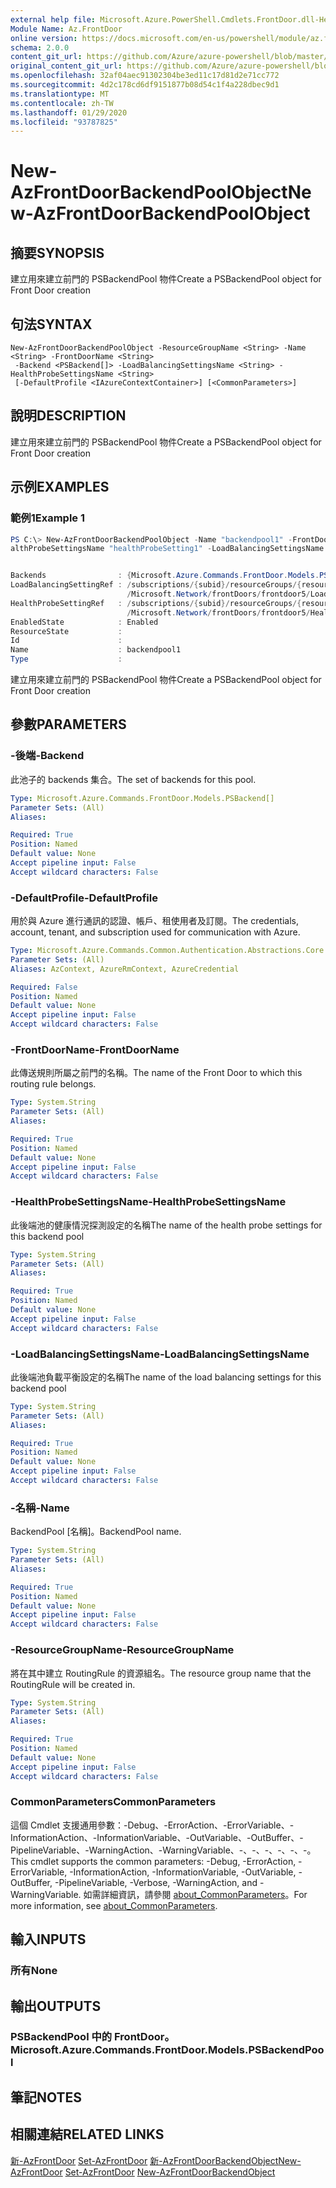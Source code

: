 ```yaml
---
external help file: Microsoft.Azure.PowerShell.Cmdlets.FrontDoor.dll-Help.xml
Module Name: Az.FrontDoor
online version: https://docs.microsoft.com/en-us/powershell/module/az.frontdoor/new-azfrontdoorbackendpoolobject
schema: 2.0.0
content_git_url: https://github.com/Azure/azure-powershell/blob/master/src/FrontDoor/FrontDoor/help/New-AzFrontDoorBackendPoolObject.md
original_content_git_url: https://github.com/Azure/azure-powershell/blob/master/src/FrontDoor/FrontDoor/help/New-AzFrontDoorBackendPoolObject.md
ms.openlocfilehash: 32af04aec91302304be3ed11c17d81d2e71cc772
ms.sourcegitcommit: 4d2c178cd6df9151877b08d54c1f4a228dbec9d1
ms.translationtype: MT
ms.contentlocale: zh-TW
ms.lasthandoff: 01/29/2020
ms.locfileid: "93787825"
---
```

# <span data-ttu-id="e7a2c-101">New-AzFrontDoorBackendPoolObject</span><span class="sxs-lookup"><span data-stu-id="e7a2c-101">New-AzFrontDoorBackendPoolObject</span></span>

## <span data-ttu-id="e7a2c-102">摘要</span><span class="sxs-lookup"><span data-stu-id="e7a2c-102">SYNOPSIS</span></span>
<span data-ttu-id="e7a2c-103">建立用來建立前門的 PSBackendPool 物件</span><span class="sxs-lookup"><span data-stu-id="e7a2c-103">Create a PSBackendPool object for Front Door creation</span></span>

## <span data-ttu-id="e7a2c-104">句法</span><span class="sxs-lookup"><span data-stu-id="e7a2c-104">SYNTAX</span></span>

```
New-AzFrontDoorBackendPoolObject -ResourceGroupName <String> -Name <String> -FrontDoorName <String>
 -Backend <PSBackend[]> -LoadBalancingSettingsName <String> -HealthProbeSettingsName <String>
 [-DefaultProfile <IAzureContextContainer>] [<CommonParameters>]
```

## <span data-ttu-id="e7a2c-105">說明</span><span class="sxs-lookup"><span data-stu-id="e7a2c-105">DESCRIPTION</span></span>
<span data-ttu-id="e7a2c-106">建立用來建立前門的 PSBackendPool 物件</span><span class="sxs-lookup"><span data-stu-id="e7a2c-106">Create a PSBackendPool object for Front Door creation</span></span>

## <span data-ttu-id="e7a2c-107">示例</span><span class="sxs-lookup"><span data-stu-id="e7a2c-107">EXAMPLES</span></span>

### <span data-ttu-id="e7a2c-108">範例1</span><span class="sxs-lookup"><span data-stu-id="e7a2c-108">Example 1</span></span>
```powershell
PS C:\> New-AzFrontDoorBackendPoolObject -Name "backendpool1" -FrontDoorName $Name -ResourceGroupName $resourceGroupName -Backend $backend1 -He
althProbeSettingsName "healthProbeSetting1" -LoadBalancingSettingsName "loadBalancingSetting1"


Backends                : {Microsoft.Azure.Commands.FrontDoor.Models.PSBackend}
LoadBalancingSettingRef : /subscriptions/{subid}/resourceGroups/{resourceGroupName}/providers
                          /Microsoft.Network/frontDoors/frontdoor5/LoadBalancingSettings/loadBalancingSetting1
HealthProbeSettingRef   : /subscriptions/{subid}/resourceGroups/{resourceGroupName}/providers
                          /Microsoft.Network/frontDoors/frontdoor5/HealthProbeSettings/healthProbeSetting1
EnabledState            : Enabled
ResourceState           :
Id                      :
Name                    : backendpool1
Type                    :
```

<span data-ttu-id="e7a2c-109">建立用來建立前門的 PSBackendPool 物件</span><span class="sxs-lookup"><span data-stu-id="e7a2c-109">Create a PSBackendPool object for Front Door creation</span></span>

## <span data-ttu-id="e7a2c-110">參數</span><span class="sxs-lookup"><span data-stu-id="e7a2c-110">PARAMETERS</span></span>

### <span data-ttu-id="e7a2c-111">-後端</span><span class="sxs-lookup"><span data-stu-id="e7a2c-111">-Backend</span></span>
<span data-ttu-id="e7a2c-112">此池子的 backends 集合。</span><span class="sxs-lookup"><span data-stu-id="e7a2c-112">The set of backends for this pool.</span></span>

```yaml
Type: Microsoft.Azure.Commands.FrontDoor.Models.PSBackend[]
Parameter Sets: (All)
Aliases:

Required: True
Position: Named
Default value: None
Accept pipeline input: False
Accept wildcard characters: False
```

### <span data-ttu-id="e7a2c-113">-DefaultProfile</span><span class="sxs-lookup"><span data-stu-id="e7a2c-113">-DefaultProfile</span></span>
<span data-ttu-id="e7a2c-114">用於與 Azure 進行通訊的認證、帳戶、租使用者及訂閱。</span><span class="sxs-lookup"><span data-stu-id="e7a2c-114">The credentials, account, tenant, and subscription used for communication with Azure.</span></span>

```yaml
Type: Microsoft.Azure.Commands.Common.Authentication.Abstractions.Core.IAzureContextContainer
Parameter Sets: (All)
Aliases: AzContext, AzureRmContext, AzureCredential

Required: False
Position: Named
Default value: None
Accept pipeline input: False
Accept wildcard characters: False
```

### <span data-ttu-id="e7a2c-115">-FrontDoorName</span><span class="sxs-lookup"><span data-stu-id="e7a2c-115">-FrontDoorName</span></span>
<span data-ttu-id="e7a2c-116">此傳送規則所屬之前門的名稱。</span><span class="sxs-lookup"><span data-stu-id="e7a2c-116">The name of the Front Door to which this routing rule belongs.</span></span>

```yaml
Type: System.String
Parameter Sets: (All)
Aliases:

Required: True
Position: Named
Default value: None
Accept pipeline input: False
Accept wildcard characters: False
```

### <span data-ttu-id="e7a2c-117">-HealthProbeSettingsName</span><span class="sxs-lookup"><span data-stu-id="e7a2c-117">-HealthProbeSettingsName</span></span>
<span data-ttu-id="e7a2c-118">此後端池的健康情況探測設定的名稱</span><span class="sxs-lookup"><span data-stu-id="e7a2c-118">The name of the health probe settings for this backend pool</span></span>

```yaml
Type: System.String
Parameter Sets: (All)
Aliases:

Required: True
Position: Named
Default value: None
Accept pipeline input: False
Accept wildcard characters: False
```

### <span data-ttu-id="e7a2c-119">-LoadBalancingSettingsName</span><span class="sxs-lookup"><span data-stu-id="e7a2c-119">-LoadBalancingSettingsName</span></span>
<span data-ttu-id="e7a2c-120">此後端池負載平衡設定的名稱</span><span class="sxs-lookup"><span data-stu-id="e7a2c-120">The name of the load balancing settings for this backend pool</span></span>

```yaml
Type: System.String
Parameter Sets: (All)
Aliases:

Required: True
Position: Named
Default value: None
Accept pipeline input: False
Accept wildcard characters: False
```

### <span data-ttu-id="e7a2c-121">-名稱</span><span class="sxs-lookup"><span data-stu-id="e7a2c-121">-Name</span></span>
<span data-ttu-id="e7a2c-122">BackendPool [名稱]。</span><span class="sxs-lookup"><span data-stu-id="e7a2c-122">BackendPool name.</span></span>

```yaml
Type: System.String
Parameter Sets: (All)
Aliases:

Required: True
Position: Named
Default value: None
Accept pipeline input: False
Accept wildcard characters: False
```

### <span data-ttu-id="e7a2c-123">-ResourceGroupName</span><span class="sxs-lookup"><span data-stu-id="e7a2c-123">-ResourceGroupName</span></span>
<span data-ttu-id="e7a2c-124">將在其中建立 RoutingRule 的資源組名。</span><span class="sxs-lookup"><span data-stu-id="e7a2c-124">The resource group name that the RoutingRule will be created in.</span></span>

```yaml
Type: System.String
Parameter Sets: (All)
Aliases:

Required: True
Position: Named
Default value: None
Accept pipeline input: False
Accept wildcard characters: False
```

### <span data-ttu-id="e7a2c-125">CommonParameters</span><span class="sxs-lookup"><span data-stu-id="e7a2c-125">CommonParameters</span></span>
<span data-ttu-id="e7a2c-126">這個 Cmdlet 支援通用參數：-Debug、-ErrorAction、-ErrorVariable、-InformationAction、-InformationVariable、-OutVariable、-OutBuffer、-PipelineVariable、-WarningAction、-WarningVariable、-、-、-、-、-、-。</span><span class="sxs-lookup"><span data-stu-id="e7a2c-126">This cmdlet supports the common parameters: -Debug, -ErrorAction, -ErrorVariable, -InformationAction, -InformationVariable, -OutVariable, -OutBuffer, -PipelineVariable, -Verbose, -WarningAction, and -WarningVariable.</span></span> <span data-ttu-id="e7a2c-127">如需詳細資訊，請參閱 [about_CommonParameters](https://go.microsoft.com/fwlink/?LinkID=113216)。</span><span class="sxs-lookup"><span data-stu-id="e7a2c-127">For more information, see [about_CommonParameters](https://go.microsoft.com/fwlink/?LinkID=113216).</span></span>

## <span data-ttu-id="e7a2c-128">輸入</span><span class="sxs-lookup"><span data-stu-id="e7a2c-128">INPUTS</span></span>

### <span data-ttu-id="e7a2c-129">所有</span><span class="sxs-lookup"><span data-stu-id="e7a2c-129">None</span></span>

## <span data-ttu-id="e7a2c-130">輸出</span><span class="sxs-lookup"><span data-stu-id="e7a2c-130">OUTPUTS</span></span>

### <span data-ttu-id="e7a2c-131">PSBackendPool 中的 FrontDoor。</span><span class="sxs-lookup"><span data-stu-id="e7a2c-131">Microsoft.Azure.Commands.FrontDoor.Models.PSBackendPool</span></span>

## <span data-ttu-id="e7a2c-132">筆記</span><span class="sxs-lookup"><span data-stu-id="e7a2c-132">NOTES</span></span>

## <span data-ttu-id="e7a2c-133">相關連結</span><span class="sxs-lookup"><span data-stu-id="e7a2c-133">RELATED LINKS</span></span>

<span data-ttu-id="e7a2c-134">[新-AzFrontDoor](./New-AzFrontDoor.md) 
[Set-AzFrontDoor](./Set-AzFrontDoor.md) 
[新-AzFrontDoorBackendObject](./New-AzFrontDoorBackendObject.md)</span><span class="sxs-lookup"><span data-stu-id="e7a2c-134">[New-AzFrontDoor](./New-AzFrontDoor.md)
[Set-AzFrontDoor](./Set-AzFrontDoor.md)
[New-AzFrontDoorBackendObject](./New-AzFrontDoorBackendObject.md)</span></span>
